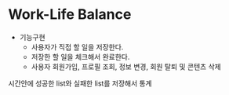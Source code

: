 # Work-Life Balance 

* 기능구현
  * 사용자가 직접 할 일을 저장한다.
  * 저장한 할 일을 체크해서 완료한다.
  * 사용자 회원가입, 프로필 조회, 정보 변경, 회원 탈퇴 및 콘텐츠 삭제

시간안에 성공한 list와 실패한 list를 저장해서 통계
